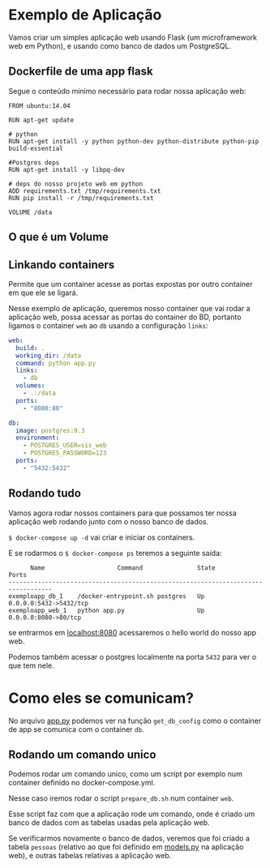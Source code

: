 # Exemplo de Aplicação
Vamos criar um simples aplicação web usando Flask (um microframework web em Python), e usando como banco de dados um
PostgreSQL.

## Dockerfile de uma app flask
Segue o conteúdo minimo necessário para rodar nossa aplicação web:

```
FROM ubuntu:14.04

RUN apt-get update

# python
RUN apt-get install -y python python-dev python-distribute python-pip build-essential

#Postgres deps
RUN apt-get install -y libpq-dev

# deps do nosso projeto web em python
ADD requirements.txt /tmp/requirements.txt
RUN pip install -r /tmp/requirements.txt

VOLUME /data
```

## O que é um Volume


## Linkando containers
Permite que um container acesse as portas expostas por outro container em que ele se ligará.

Nesse exemplo de aplicação, queremos nosso container que vai rodar a aplicação web, possa acessar as portas do container do BD, portanto ligamos o container `web` ao `db` usando a configuração `links`:

```yaml
web:
  build: .
  working_dir: /data
  command: python app.py
  links:
    - db
  volumes:
    - .:/data
  ports:
    - "8080:80"

db:
  image: postgres:9.3
  environment:
    - POSTGRES_USER=sis_web
    - POSTGRES_PASSWORD=123
  ports:
    - "5432:5432"
```

## Rodando tudo
Vamos agora rodar nossos containers para que possamos ter nossa aplicação web rodando junto com o nosso banco de dados.

`$ docker-compose up -d` vai criar e iniciar os containers.


E se rodarmos o `$ docker-compose ps` teremos a seguinte saída:
```
      Name                    Command               State           Ports
----------------------------------------------------------------------------------
exemploapp_db_1    /docker-entrypoint.sh postgres   Up      0.0.0.0:5432->5432/tcp
exemploapp_web_1   python app.py                    Up      0.0.0.0:8080->80/tcp
```

se entrarmos em [localhost:8080](http://localhost:8080) acessaremos o hello world do nosso app web.

Podemos também acessar o postgres localmente na porta `5432` para ver o que tem nele.

# Como eles se comunicam?
No arquivo [app.py](exemplo_app/app.py) podemos ver na função `get_db_config` como o container de app se comunica com o container `db`.

## Rodando um comando unico

Podemos rodar um comando unico, como um script por exemplo num container definido no docker-compose.yml.

Nesse caso iremos rodar o script `prepare_db.sh` num container `web`.

Esse script faz com que a aplicação rode um comando, onde é criado um banco de dados com as tabelas usadas pela aplicação web.

Se verificarmos novamente o banco de dados, veremos que foi criado a tabela `pessoas` (relativo ao que foi definido em [models.py](exemplo_app/models.py) na aplicação web), e outras tabelas relativas a aplicação web.